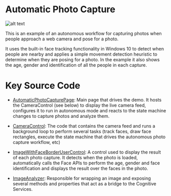 # Automatic Photo Capture

![alt text](https://github.com/Microsoft/Cognitive-Samples-IntelligentKiosk/blob/master/Documentation/AutomaticPhotoCapture.png "Automatic Photo Capture")

This is an example of an autonomous workflow for capturing photos when people approach a web camera and pose for a photo.

It uses the built-in face tracking functionality in Windows 10 to detect when people are nearby and applies a simple movement detection heuristic to determine when they are posing for a photo. In the example it also shows the age, gender and identification of all the people in each capture.

# Key Source Code

* [AutomaticPhotoCapturePage](../Kiosk/Views/AutomaticPhotoCapturePage.xaml.cs): Main page that drives the demo. It hosts the CameraControl (see below) to display the live camera feed, configures it to run in autonomous mode and reacts to the state machine changes to capture photos and analyze them.

* [CameraControl](../Kiosk/Controls/CameraControl.xaml.cs): The code that contains the camera feed and runs a background loop to perform several tasks (track faces, draw face rectangles, execute the state machine that drives the autonomous photo capture workflow, etc)

* [ImageWithFaceBorderUserControl](../Kiosk/Controls/ImageWithFaceBorderUserControl.xaml.cs): A control used to display the result of each photo capture. It detects when the photo is loaded, automatically calls the Face APIs to perform the age, gender and face identification and displays the result over the faces in the photo.

* [ImageAnalyzer](../Kiosk/ServiceHelpers/ImageAnalyzer.cs): Responsible for wrapping an image and exposing several methods and properties that act as a bridge to the Cognitive Services.
